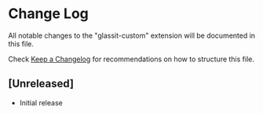 # Change Log

All notable changes to the "glassit-custom" extension will be documented in this file.

Check [Keep a Changelog](http://keepachangelog.com/) for recommendations on how to structure this file.

## [Unreleased]

- Initial release